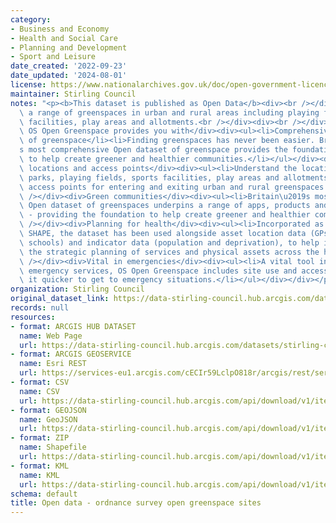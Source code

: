 ```yaml
---
category:
- Business and Economy
- Health and Social Care
- Planning and Development
- Sport and Leisure
date_created: '2022-09-23'
date_updated: '2024-08-01'
license: https://www.nationalarchives.gov.uk/doc/open-government-licence/version/3/
maintainer: Stirling Council
notes: "<p><b>This dataset is published as Open Data</b><div><br /></div><div>Covering\
  \ a range of greenspaces in urban and rural areas including playing fields, sports\u2019\
  \ facilities, play areas and allotments.<br /></div><div><br /></div><div><div>What\
  \ OS Open Greenspace provides you with</div><div><ul><li>Comprehensive Open dataset\
  \ of greenspace</li><li>Finding greenspaces has never been easier. Britain\u2019\
  s most comprehensive Open dataset of greenspace provides the foundation for you\
  \ to help create greener and healthier communities.</li></ul></div><div><br /></div><div>Understand\
  \ locations and access points</div><div><ul><li>Understand the location of public\
  \ parks, playing fields, sports facilities, play areas and allotments, along with\
  \ access points for entering and exiting urban and rural greenspaces.</li></ul></div><div><br\
  \ /></div><div>Green communities</div><div><ul><li>Britain\u2019s most comprehensive\
  \ Open dataset of greenspaces underpins a range of apps, products and innovations\
  \ - providing the foundation to help create greener and healthier communities.</li></ul></div><div><br\
  \ /></div><div>Planning for health</div><div><ul><li>Incorporated as a layer into\
  \ SHAPE, the dataset has been used alongside asset location data (GPs, pharmacies,\
  \ schools) and indicator data (population and deprivation), to help inform and support\
  \ the strategic planning of services and physical assets across the health economy.</li></ul></div><div><br\
  \ /></div><div>Vital in emergencies</div><div><ul><li>A vital tool in helping our\
  \ emergency services, OS Open Greenspace includes site use and access points, making\
  \ it quicker to get to emergency situations.</li></ul></div></div></p>"
organization: Stirling Council
original_dataset_link: https://data-stirling-council.hub.arcgis.com/datasets/stirling-council::open-data-ordnance-survey-open-greenspace-sites
records: null
resources:
- format: ARCGIS HUB DATASET
  name: Web Page
  url: https://data-stirling-council.hub.arcgis.com/datasets/stirling-council::open-data-ordnance-survey-open-greenspace-sites
- format: ARCGIS GEOSERVICE
  name: Esri REST
  url: https://services-eu1.arcgis.com/cECIr59LclpO818r/arcgis/rest/services/os_opendata_-_os_greenspace_sites_(open_data)/FeatureServer/1
- format: CSV
  name: CSV
  url: https://data-stirling-council.hub.arcgis.com/api/download/v1/items/54143a52078d48359126e7bde9f47987/csv?layers=1
- format: GEOJSON
  name: GeoJSON
  url: https://data-stirling-council.hub.arcgis.com/api/download/v1/items/54143a52078d48359126e7bde9f47987/geojson?layers=1
- format: ZIP
  name: Shapefile
  url: https://data-stirling-council.hub.arcgis.com/api/download/v1/items/54143a52078d48359126e7bde9f47987/shapefile?layers=1
- format: KML
  name: KML
  url: https://data-stirling-council.hub.arcgis.com/api/download/v1/items/54143a52078d48359126e7bde9f47987/kml?layers=1
schema: default
title: Open data - ordnance survey open greenspace sites
---
```

